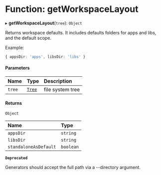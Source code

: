 # Function: getWorkspaceLayout

▸ **getWorkspaceLayout**(`tree`): `Object`

Returns workspace defaults. It includes defaults folders for apps and libs,
and the default scope.

Example:

```typescript
{ appsDir: 'apps', libsDir: 'libs' }
```

#### Parameters

| Name   | Type                                                | Description      |
| :----- | :-------------------------------------------------- | :--------------- |
| `tree` | [`Tree`](/reference/core-api/devkit/documents/Tree) | file system tree |

#### Returns

`Object`

| Name                  | Type      |
| :-------------------- | :-------- |
| `appsDir`             | `string`  |
| `libsDir`             | `string`  |
| `standaloneAsDefault` | `boolean` |

**`Deprecated`**

Generators should accept the full path via a --directory argument.
